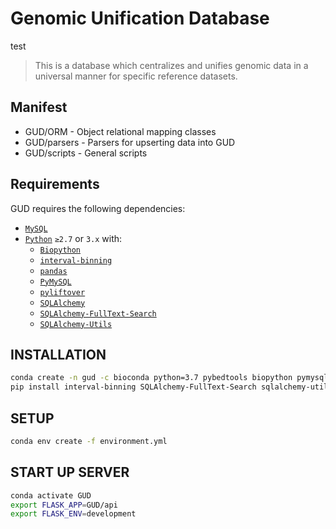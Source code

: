# Genomic Unification Database
test
> This is a database which centralizes and unifies genomic data in a universal manner for specific reference datasets.

## Manifest
+ GUD/ORM - Object relational mapping classes
+ GUD/parsers - Parsers for upserting data into GUD
+ GUD/scripts - General scripts

## Requirements
GUD requires the following dependencies:
* [`MySQL`](https://www.mysql.com)
* [`Python`](https://www.python.org) `≥2.7` or `3.x` with:
    - [`Biopython`](https://biopython.org)
    - [`interval-binning`](https://interval-binning.readthedocs.io/en/latest/)
    - [`pandas`](https://pandas.pydata.org/)
    - [`PyMySQL`](https://pymysql.readthedocs.io/en/latest/)
    - [`pyliftover`](https://github.com/konstantint/pyliftover)
    - [`SQLAlchemy`](https://www.sqlalchemy.org)
    - [`SQLAlchemy-FullText-Search`](https://github.com/mengzhuo/sqlalchemy-fulltext-search)
    - [`SQLAlchemy-Utils`](https://sqlalchemy-utils.readthedocs.io/en/latest/)

## INSTALLATION

```bash
conda create -n gud -c bioconda python=3.7 pybedtools biopython pymysql
pip install interval-binning SQLAlchemy-FullText-Search sqlalchemy-utils
```

## SETUP

```bash
conda env create -f environment.yml
```

## START UP SERVER

```bash
conda activate GUD
export FLASK_APP=GUD/api
export FLASK_ENV=development
```
